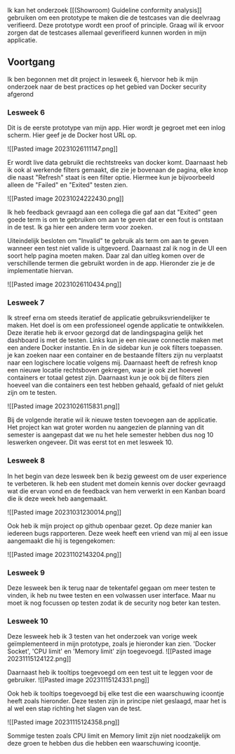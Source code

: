 Ik kan het onderzoek [[(Showroom) Guideline conformity analysis]] gebruiken om een prototype te maken die de testcases van die deelvraag verifieerd. Deze prototype wordt een proof of principle. Graag wil ik ervoor zorgen dat de testcases allemaal geverifieerd kunnen worden in mijn applicatie.

## Voortgang
Ik ben begonnen met dit project in lesweek 6, hiervoor heb ik mijn onderzoek naar de best practices op het gebied van Docker security afgerond
### Lesweek 6
Dit is de eerste prototype van mijn app. Hier wordt je gegroet met een inlog scherm. Hier geef je de Docker host URL op. 

![[Pasted image 20231026111147.png]]

Er wordt live data gebruikt die rechtstreeks van docker komt. Daarnaast heb ik ook al werkende filters gemaakt, die zie je bovenaan de pagina, elke knop die naast "Refresh" staat is een filter optie. Hiermee kun je bijvoorbeeld alleen de "Failed" en "Exited" testen zien.

![[Pasted image 20231024222430.png]]

Ik heb feedback gevraagd aan een collega die gaf aan dat "Exited" geen goede term is om te gebruiken om aan te geven dat er een fout is ontstaan in de test. Ik ga hier een andere term voor zoeken.

Uiteindelijk besloten om "Invalid" te gebruik als term om aan te geven wanneer een test niet valide is uitgevoerd. Daarnaast zal ik nog in de UI een soort help pagina moeten maken. Daar zal dan uitleg komen over de verschillende termen die gebruikt worden in de app. Hieronder zie je de implementatie hiervan.

![[Pasted image 20231026110434.png]]

### Lesweek 7
Ik streef erna om steeds iteratief de applicatie gebruiksvriendelijker te maken. Het doel is om een professioneel ogende applicatie te ontwikkelen. Deze iteratie heb ik ervoor gezorgd dat de landingspagina gelijk het dashboard is met de testen. Links kun je een nieuwe connectie maken met een andere Docker instantie. En in de sidebar kun je ook filters toepassen. je kan zoeken naar een container en de bestaande filters zijn nu verplaatst naar een logischere locatie volgens mij. Daarnaast heeft de refresh knop een nieuwe locatie rechtsboven gekregen, waar je ook ziet hoeveel containers er totaal getest zijn. Daarnaast kun je ook bij de filters zien hoeveel van die containers een test hebben gehaald, gefaald of niet gelukt zijn om te testen. 

![[Pasted image 20231026115831.png]]

Bij de volgende iteratie wil ik nieuwe testen toevoegen aan de applicatie. Het project kan wat groter worden nu aangezien de planning van dit semester is aangepast dat we nu het hele semester hebben dus nog 10 leswerken ongeveer. Dit was eerst tot en met lesweek 10.
### Lesweek 8
In het begin van deze lesweek ben ik bezig geweest om de user experience te verbeteren. Ik heb een student met domein kennis over docker gevraagd wat die ervan vond en de feedback van hem verwerkt in een Kanban board die ik deze week heb aangemaakt. 

![[Pasted image 20231031230014.png]]

Ook heb ik mijn project op github openbaar gezet. Op deze manier kan iedereen bugs rapporteren. Deze week heeft een vriend van mij al een issue aangemaakt die hij is tegengekomen:

![[Pasted image 20231102143204.png]]
### Lesweek 9
Deze lesweek ben ik terug naar de tekentafel gegaan om meer testen te vinden, ik heb nu twee testen en een volwassen user interface. Maar nu moet ik nog focussen op testen zodat ik de security nog beter kan testen.

### Lesweek 10
Deze lesweek heb ik 3 testen van het onderzoek van vorige week geïmplementeerd in mijn prototype, zoals je hieronder kan zien. 'Docker Socket', 'CPU limit' en 'Memory limit' zijn toegevoegd.
![[Pasted image 20231115124122.png]]

Daarnaast heb ik tooltips toegevoegd om een test uit te leggen voor de gebruiker.
![[Pasted image 20231115124331.png]]

Ook heb ik tooltips toegevoegd bij elke test die een waarschuwing icoontje heeft zoals hieronder. Deze testen zijn in principe niet geslaagd, maar het is al wel een stap richting het slagen van de test.  

![[Pasted image 20231115124358.png]]

Sommige testen zoals CPU limit en Memory limit zijn niet noodzakelijk om deze groen te hebben dus die hebben een waarschuwing icoontje.  